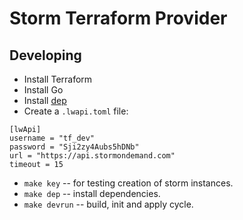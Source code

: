 # Storm Terraform Provider

## Developing

- Install Terraform
- Install Go
- Install [dep](https://golang.github.io/dep)
- Create a `.lwapi.toml` file:

```
[lwApi]
username = "tf_dev"
password = "Sji2zy4Aubs5hDNb"
url = "https://api.stormondemand.com"
timeout = 15
```

- `make key` -- for testing creation of storm instances.
- `make dep` -- install dependencies.
- `make devrun` -- build, init and apply cycle.
